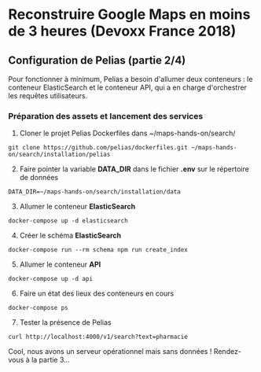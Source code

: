 # Reconstruire Google Maps en moins de 3 heures (Devoxx France 2018)

## Configuration de Pelias (partie 2/4)
Pour fonctionner à minimum, Pelias a besoin d'allumer deux conteneurs : le conteneur ElasticSearch et le conteneur API, qui a en charge d'orchestrer les requêtes utilisateurs.

### Préparation des assets et lancement des services
1. Cloner le projet Pelias Dockerfiles dans ~/maps-hands-on/search/
```
git clone https://github.com/pelias/dockerfiles.git ~/maps-hands-on/search/installation/pelias
```
2. Faire pointer la variable __DATA_DIR__ dans le fichier __.env__ sur le répertoire de données
```
DATA_DIR=~/maps-hands-on/search/installation/data
```
3. Allumer le conteneur __ElasticSearch__
```
docker-compose up -d elasticsearch
```
4. Créer le schéma __ElasticSearch__
```
docker-compose run --rm schema npm run create_index
```
5. Allumer le conteneur __API__
```
docker-compose up -d api
```
6. Faire un état des lieux des conteneurs en cours
```
docker-compose ps
```
7. Tester la présence de Pelias
```
curl http://localhost:4000/v1/search?text=pharmacie
```
Cool, nous avons un serveur opérationnel mais sans données ! Rendez-vous à la partie 3...